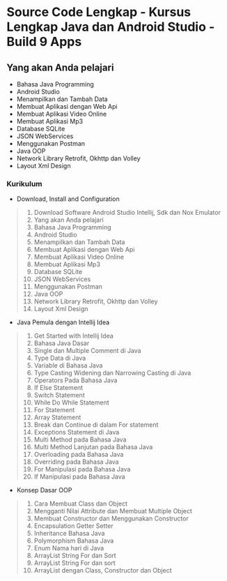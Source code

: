 # Source Code Lengkap - Kursus Lengkap Java dan Android Studio - Build 9 Apps

## Yang akan Anda pelajari
<ul>
<li>Bahasa Java Programming</li>
<li>Android Studio</li>
<li>Menampilkan dan Tambah Data</li>
<li>Membuat Aplikasi dengan Web Api</li>
<li>Membuat Aplikasi Video Online</li>
<li>Membuat Aplikasi Mp3</li>
<li>Database SQLite</li>
<li>JSON WebServices</li>
<li>Menggunakan Postman</li>
<li>Java OOP</li>
<li>Network Library Retrofit, Okhttp dan Volley</li>
<li>Layout Xml Design</li>
</ul>

### Kurikulum

<ul><li>Download, Install and Configuration</li></ul>

>1. Download Software Android Studio Intellij, Sdk dan Nox Emulator
>2. Yang akan Anda pelajari
>3. Bahasa Java Programming
>4. Android Studio
>5. Menampilkan dan Tambah Data
>6. Membuat Aplikasi dengan Web Api
>7. Membuat Aplikasi Video Online
>8. Membuat Aplikasi Mp3
>9. Database SQLite
>10. JSON WebServices
>11. Menggunakan Postman
>12. Java OOP
>13. Network Library Retrofit, Okhttp dan Volley
>14. Layout Xml Design

<ul><li>Java Pemula dengan Intellij Idea</li></ul>

>1. Get Started with Intellij Idea
>2. Bahasa Java Dasar
>3. Single dan Multiple Comment di Java
>4. Type Data di Java
>5. Variable di Bahasa Java
>6. Type Casting Widening dan Narrowing Casting di Java
>7. Operators Pada Bahasa Java
>8. If Else Statement
>9. Switch Statement
>10. While Do While Statement
>11. For Statement
>12. Array Statement
>13. Break dan Continue di dalam For statement
>14. Exceptions Statement di Java
>15. Multi Method pada Bahasa Java
>16. Multi Method Lanjutan pada Bahasa Java
>17. Overloading pada Bahasa Java
>18. Overriding pada Bahasa Java
>19. For Manipulasi pada Bahasa Java
>20. If Manipulasi pada Bahasa Java

<ul><li>Konsep Dasar OOP</li></ul>

>1. Cara Membuat Class dan Object
>2. Mengganti Nilai Attribute dan Membuat Multiple Object
>3. Membuat Constructor dan Menggunakan Constructor
>4. Encapsulation Getter Setter
>5. Inheritance Bahasa Java
>6. Polymorphism Bahasa Java
>7. Enum Nama hari di Java
>8. ArrayList String For dan Sort
>9. ArrayList String For dan sort
>10. ArrayList dengan Class, Constructor dan Object
